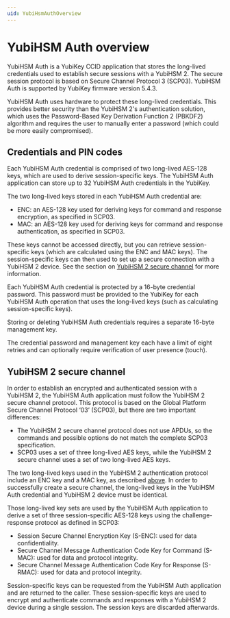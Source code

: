 ```yaml
---
uid: YubiHsmAuthOverview
---
```


<!-- Copyright 2022 Yubico AB

Licensed under the Apache License, Version 2.0 (the "License");
you may not use this file except in compliance with the License.
You may obtain a copy of the License at

    http://www.apache.org/licenses/LICENSE-2.0

Unless required by applicable law or agreed to in writing, software
distributed under the License is distributed on an "AS IS" BASIS,
WITHOUT WARRANTIES OR CONDITIONS OF ANY KIND, either express or implied.
See the License for the specific language governing permissions and
limitations under the License. -->

# YubiHSM Auth overview

YubiHSM Auth is a YubiKey CCID application that stores the long-lived credentials used to establish secure sessions with a YubiHSM 2. The secure session protocol is based on Secure Channel Protocol 3 (SCP03). YubiHSM Auth is supported by YubiKey firmware version 5.4.3.

YubiHSM Auth uses hardware to protect these long-lived credentials. This provides better security than the YubiHSM 2's authentication solution, which uses the Password-Based Key Derivation Function 2 (PBKDF2) algorithm and requires the user to manually enter a password (which could be more easily compromised).

## Credentials and PIN codes

Each YubiHSM Auth credential is comprised of two long-lived AES-128 keys, which are used to derive session-specific keys. The YubiHSM Auth application can store up to 32 YubiHSM Auth credentials in the YubiKey.

The two long-lived keys stored in each YubiHSM Auth credential are:

- ENC: an AES-128 key used for deriving keys for command and response encryption, as specified in SCP03.
- MAC: an AES-128 key used for deriving keys for command and response authentication, as specified in SCP03.

These keys cannot be accessed directly, but you can retrieve session-specific keys (which are calculated using the ENC and MAC keys). The session-specific keys can then used to set up a secure connection with a YubiHSM 2 device. See the section on [YubiHSM 2 secure channel](#yubihsm-2-secure-channel) for more information.

Each YubiHSM Auth credential is protected by a 16-byte credential password. This password must be provided to the YubiKey for each YubiHSM Auth operation that uses the long-lived keys (such as calculating session-specific keys).

Storing or deleting YubiHSM Auth credentials requires a separate 16-byte management key.

The credential password and management key each have a limit of eight retries and can optionally require verification of user presence (touch).

## YubiHSM 2 secure channel

In order to establish an encrypted and authenticated session with a YubiHSM 2, the YubiHSM Auth application must follow the YubiHSM 2 secure channel protocol. This protocol is based on the Global Platform Secure Channel Protocol ‘03’ (SCP03), but there are two important differences:

- The YubiHSM 2 secure channel protocol does not use APDUs, so the commands and possible options do not match the complete SCP03 specification.
- SCP03 uses a set of three long-lived AES keys, while the YubiHSM 2 secure channel uses a set of two long-lived AES keys.

The two long-lived keys used in the YubiHSM 2 authentication protocol include an ENC key and a MAC key, as described [above](#credentials-and-pin-codes). In order to successfully create a secure channel, the long-lived keys in the YubiHSM Auth credential and YubiHSM 2 device must be identical.

Those long-lived key sets are used by the YubiHSM Auth application to derive a set of three session-specific AES-128 keys using the challenge-response protocol as defined in SCP03:

- Session Secure Channel Encryption Key (S-ENC): used for data confidentiality.
- Secure Channel Message Authentication Code Key for Command (S-MAC): used for data and protocol integrity.
- Secure Channel Message Authentication Code Key for Response (S-RMAC): used for data and protocol integrity.

Session-specific keys can be requested from the YubiHSM Auth application and are returned to the caller. These session-specific keys are used to encrypt and authenticate commands and responses with a YubiHSM 2 device during a single session. The session keys are discarded afterwards.